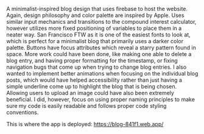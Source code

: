 A minimalist-inspired blog design that uses firebase to host the website.
Again, design philosophy and color palette are inspired by Apple. Uses similar
input mechanics and transitions to the compound interest calculator, however utilizes
more fixed positioning of variables to place them in a neater way. San Francisco FTW
as it is one of the easiest fonts to look at, which is perfect for a minimalist blog
that primarily uses a darker color palette. Buttons have focus attributes which reveal
a starry pattern found in space. More work could have been done, like making one able
to delete a blog entry, and having proper formatting for the timestamp, or fixing navigation
bugs that come up when trying to change blog entries. I also wanted to implement better animations
when focusing on the individual blog posts, which would have helped accessibility rather
than just having a simple underline come up to highlight the blog that is being chosen.
Allowing users to upload an image could have also been extremely beneficial. I did, however,
focus on using proper naming principles to make sure my code is easily readable and follows
proper code styling conventions.

This is where the app is deployed: https://blog-841f1.web.app/
